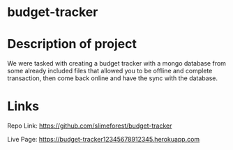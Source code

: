 # budget-tracker

# Description of project
We were tasked with creating a budget tracker with a mongo database from some already included files that allowed you to be offline and complete transaction, then come back online and have the sync with the database.

# Links
Repo Link:
https://github.com/slimeforest/budget-tracker

Live Page:
https://budget-tracker12345678912345.herokuapp.com
